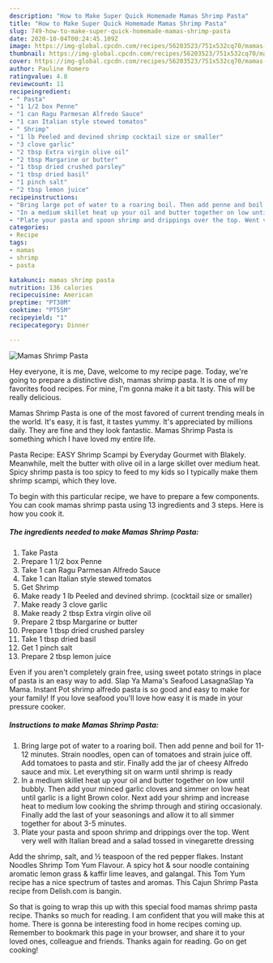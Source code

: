 ```yaml
---
description: "How to Make Super Quick Homemade Mamas Shrimp Pasta"
title: "How to Make Super Quick Homemade Mamas Shrimp Pasta"
slug: 749-how-to-make-super-quick-homemade-mamas-shrimp-pasta
date: 2020-10-04T00:24:45.109Z
image: https://img-global.cpcdn.com/recipes/56203523/751x532cq70/mamas-shrimp-pasta-recipe-main-photo.jpg
thumbnail: https://img-global.cpcdn.com/recipes/56203523/751x532cq70/mamas-shrimp-pasta-recipe-main-photo.jpg
cover: https://img-global.cpcdn.com/recipes/56203523/751x532cq70/mamas-shrimp-pasta-recipe-main-photo.jpg
author: Pauline Romero
ratingvalue: 4.8
reviewcount: 11
recipeingredient:
- " Pasta"
- "1 1/2 box Penne"
- "1 can Ragu Parmesan Alfredo Sauce"
- "1 can Italian style stewed tomatos"
- " Shrimp"
- "1 lb Peeled and devined shrimp cocktail size or smaller"
- "3 clove garlic"
- "2 tbsp Extra virgin olive oil"
- "2 tbsp Margarine or butter"
- "1 tbsp dried crushed parsley"
- "1 tbsp dried basil"
- "1 pinch salt"
- "2 tbsp lemon juice"
recipeinstructions:
- "Bring large pot of water to a roaring boil. Then add penne and boil for 11-12 minutes. Strain noodles, open can of tomatoes and strain juice off. Add tomatoes to pasta and stir. Finally add the jar of cheesy Alfredo sauce and mix. Let everything sit on warm until shrimp is ready"
- "In a medium skillet heat up your oil and butter together on low until bubbly. Then add your minced garlic cloves and simmer on low heat until garlic is a light Brown color. Next add your shrimp and increase heat to medium low cooking the shrimp through and stiring occasionaly. Finally add the last of your seasonings and allow it to all simmer together for about 3-5 minutes."
- "Plate your pasta and spoon shrimp and drippings over the top. Went very well with Italian bread and a salad tossed in vinegarette dressing"
categories:
- Recipe
tags:
- mamas
- shrimp
- pasta

katakunci: mamas shrimp pasta 
nutrition: 136 calories
recipecuisine: American
preptime: "PT30M"
cooktime: "PT55M"
recipeyield: "1"
recipecategory: Dinner

---
```



![Mamas Shrimp Pasta](https://img-global.cpcdn.com/recipes/56203523/751x532cq70/mamas-shrimp-pasta-recipe-main-photo.jpg)

Hey everyone, it is me, Dave, welcome to my recipe page. Today, we're going to prepare a distinctive dish, mamas shrimp pasta. It is one of my favorites food recipes. For mine, I'm gonna make it a bit tasty. This will be really delicious.

Mamas Shrimp Pasta is one of the most favored of current trending meals in the world. It's easy, it is fast, it tastes yummy. It's appreciated by millions daily. They are fine and they look fantastic. Mamas Shrimp Pasta is something which I have loved my entire life.

Pasta Recipe: EASY Shrimp Scampi by Everyday Gourmet with Blakely. Meanwhile, melt the butter with olive oil in a large skillet over medium heat. Spicy shrimp pasta is too spicy to feed to my kids so I typically make them shrimp scampi, which they love.


To begin with this particular recipe, we have to prepare a few components. You can cook mamas shrimp pasta using 13 ingredients and 3 steps. Here is how you cook it.

<!--inarticleads1-->

##### The ingredients needed to make Mamas Shrimp Pasta:

1. Take  Pasta
1. Prepare 1 1/2 box Penne
1. Take 1 can Ragu Parmesan Alfredo Sauce
1. Take 1 can Italian style stewed tomatos
1. Get  Shrimp
1. Make ready 1 lb Peeled and devined shrimp. (cocktail size or smaller)
1. Make ready 3 clove garlic
1. Make ready 2 tbsp Extra virgin olive oil
1. Prepare 2 tbsp Margarine or butter
1. Prepare 1 tbsp dried crushed parsley
1. Take 1 tbsp dried basil
1. Get 1 pinch salt
1. Prepare 2 tbsp lemon juice


Even if you aren&#39;t completely grain free, using sweet potato strings in place of pasta is an easy way to add. Slap Ya Mama&#39;s Seafood LasagnaSlap Ya Mama. Instant Pot shrimp alfredo pasta is so good and easy to make for your family! If you love seafood you&#39;ll love how easy it is made in your pressure cooker. 

<!--inarticleads2-->

##### Instructions to make Mamas Shrimp Pasta:

1. Bring large pot of water to a roaring boil. Then add penne and boil for 11-12 minutes. Strain noodles, open can of tomatoes and strain juice off. Add tomatoes to pasta and stir. Finally add the jar of cheesy Alfredo sauce and mix. Let everything sit on warm until shrimp is ready
1. In a medium skillet heat up your oil and butter together on low until bubbly. Then add your minced garlic cloves and simmer on low heat until garlic is a light Brown color. Next add your shrimp and increase heat to medium low cooking the shrimp through and stiring occasionaly. Finally add the last of your seasonings and allow it to all simmer together for about 3-5 minutes.
1. Plate your pasta and spoon shrimp and drippings over the top. Went very well with Italian bread and a salad tossed in vinegarette dressing


Add the shrimp, salt, and ½ teaspoon of the red pepper flakes. Instant Noodles Shrimp Tom Yum Flavour. A spicy hot &amp; sour noodle containing aromatic lemon grass &amp; kaffir lime leaves, and galangal. This Tom Yum recipe has a nice spectrum of tastes and aromas. This Cajun Shrimp Pasta recipe from Delish.com is bangin. 

So that is going to wrap this up with this special food mamas shrimp pasta recipe. Thanks so much for reading. I am confident that you will make this at home. There is gonna be interesting food in home recipes coming up. Remember to bookmark this page in your browser, and share it to your loved ones, colleague and friends. Thanks again for reading. Go on get cooking!
